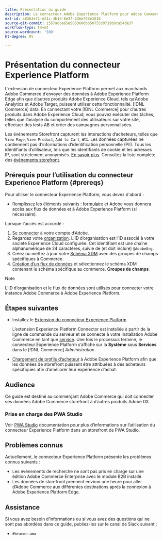 ```yaml
---
title: Présentation du guide
description: Le connecteur Adobe Experience Platform pour Adobe Commerce connecte votre [!DNL Commerce] vers d’autres produits Adobe Experience Cloud.
exl-id: a8362e71-e21c-4b1d-8e3f-336e748e1018
source-git-commit: 15b7a8be65e5063606bb58755d0719b0ca54de37
workflow-type: tm+mt
source-wordcount: '500'
ht-degree: 0%

---
```


# Présentation du connecteur Experience Platform

L’extension de connecteur Experience Platform permet aux marchands Adobe Commerce d’envoyer des données à Adobe Experience Platform Edge afin que d’autres produits Adobe Experience Cloud, tels qu’Adobe Analytics et Adobe Target, puissent utiliser cette fonctionnalité. [!DNL Commerce] data. En connectant votre [!DNL Commerce] pour d’autres produits dans Adobe Experience Cloud, vous pouvez exécuter des tâches, telles que l’analyse du comportement des utilisateurs sur votre site, effectuer des tests AB et créer des campagnes personnalisées.

Les événements Storefront capturent les interactions d’acheteurs, telles que `View Page`, `View Product`, `Add to Cart`, etc. Les données capturées ne contiennent pas d’informations d’identification personnelle (PII). Tous les identifiants d’utilisateur, tels que les identifiants de cookie et les adresses IP, sont strictement anonymisés. [En savoir plus](https://www.adobe.com/privacy/experience-cloud.html). Consultez la liste complète des [événements storefront](events.md).

## Prérequis pour l’utilisation du connecteur Experience Platform {#prereqs}

Pour utiliser le connecteur Experience Platform, vous devez d&#39;abord :

- Remplissez les éléments suivants : [formulaire](https://forms.office.com/pages/responsepage.aspx?id=Wht7-jR7h0OUrtLBeN7O4VH_dtG9hJVAk_TqGkZC2DxUM1FSWkdJOE41UVpUWUw0M1JWV0RKS1VXQi4u) et Adobe vous donnera accès aux flux de données et à Adobe Experience Platform (si nécessaire).

Lorsque l’accès est accordé :

1. [Se connecter](https://helpx.adobe.com/manage-account/using/access-adobe-id-account.html) à votre compte d’Adobe.
1. Regardez votre [organization](https://experienceleague.adobe.com/docs/core-services/interface/administration/organizations.html?lang=en#concept_EA8AEE5B02CF46ACBDAD6A8508646255). L’ID d’organisation est l’ID associé à votre société Experience Cloud configurée. Cet identifiant est une chaîne alphanumérique de 24 caractères, suivie de (et doit inclure) `@AdobeOrg`.
1. Créez ou mettez à jour votre [Schéma XDM](update-xdm.md) avec des groupes de champs spécifiques à Commerce.
1. [Création d’un flux de données](https://experienceleague.adobe.com/docs/experience-platform/edge/datastreams/overview.html?lang=en) et sélectionnez le schéma XDM contenant le schéma spécifique au commerce. **Groupes de champs**.

>[!NOTE]
>
> L’ID d’organisation et le flux de données sont utilisés pour connecter votre instance Adobe Commerce à Adobe Experience Platform.

## Étapes suivantes

- Installez le [Extension du connecteur Experience Platform](install.md).

   L’extension Experience Platform Connector est installée à partir de la ligne de commande du serveur et se connecte à votre installation Adobe Commerce en tant que [service](../landing/saas.md). Une fois le processus terminé, le connecteur Experience Platform s’affiche sur la **Système** sous **Services** dans le [!DNL Commerce] _Administration_.
- [Chargement de profils d’acheteur](profile.md) à Adobe Experience Platform afin que les données de storefront puissent être attribuées à des acheteurs spécifiques afin d’améliorer leur expérience d’achat.

## Audience

Ce guide est destiné au commerçant Adobe Commerce qui doit connecter ses données Adobe Commerce storefront à d’autres produits Adobe DX.

### Prise en charge des PWA Studio

Voir [PWA Studio](https://developer.adobe.com/commerce/pwa-studio/integrations/adobe-commerce/aep/) documentation pour plus d’informations sur l’utilisation du connecteur Experience Platform dans un storefront de PWA Studio.

## Problèmes connus

Actuellement, le connecteur Experience Platform présente les problèmes connus suivants :

- Les événements de recherche ne sont pas pris en charge sur une édition Adobe Commerce Enterprise avec le module B2B installé.
- Les données de storefront prennent environ une heure pour aller d’Adobe Commerce aux différentes destinations après la connexion à Adobe Experience Platform Edge.

## Assistance

Si vous avez besoin d’informations ou si vous avez des questions qui ne sont pas abordées dans ce guide, publiez-les sur le canal de Slack suivant :

- `#beacon-ama`
